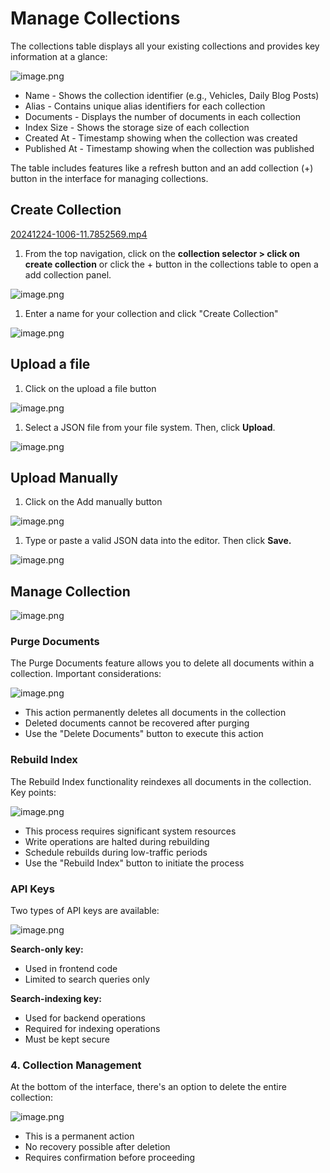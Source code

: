 # Manage Collections

The collections table displays all your existing collections and provides key information at a glance:

![image.png](image%201.png)

- Name - Shows the collection identifier (e.g., Vehicles, Daily Blog Posts)
- Alias - Contains unique alias identifiers for each collection
- Documents - Displays the number of documents in each collection
- Index Size - Shows the storage size of each collection
- Created At - Timestamp showing when the collection was created
- Published At - Timestamp showing when the collection was published

The table includes features like a refresh button and an add collection (+) button in the interface for managing collections.

## Create Collection

[20241224-1006-11.7852569.mp4](20241224-1006-11.7852569.mp4)

1. From the top navigation, click on the **collection selector > click on create collection** or click the + button in the collections table to open a add collection panel.

![image.png](image%202.png)

1. Enter a name for your collection and click "Create Collection"

![image.png](image%203.png)

## Upload a file

1. Click on the upload a file button

![image.png](image%204.png)

1. Select a JSON file from your file system. Then, click **Upload**.

![image.png](image%205.png)

## Upload Manually

1. Click on the Add manually button

![image.png](image%206.png)

1. Type or paste a valid JSON data into the editor. Then click **Save.**

![image.png](image%207.png)

## Manage Collection

![image.png](image%208.png)

### **Purge Documents**

The Purge Documents feature allows you to delete all documents within a collection. Important considerations:

![image.png](image%209.png)

- This action permanently deletes all documents in the collection
- Deleted documents cannot be recovered after purging
- Use the "Delete Documents" button to execute this action

### **Rebuild Index**

The Rebuild Index functionality reindexes all documents in the collection. Key points:

![image.png](image%2010.png)

- This process requires significant system resources
- Write operations are halted during rebuilding
- Schedule rebuilds during low-traffic periods
- Use the "Rebuild Index" button to initiate the process

### **API Keys**

Two types of API keys are available:

![image.png](image%2011.png)

**Search-only key:**

- Used in frontend code
- Limited to search queries only

**Search-indexing key:**

- Used for backend operations
- Required for indexing operations
- Must be kept secure

### **4. Collection Management**

At the bottom of the interface, there's an option to delete the entire collection:

![image.png](image%2012.png)

- This is a permanent action
- No recovery possible after deletion
- Requires confirmation before proceeding